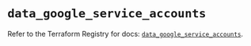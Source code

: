 # `data_google_service_accounts`

Refer to the Terraform Registry for docs: [`data_google_service_accounts`](https://registry.terraform.io/providers/hashicorp/google/6.35.0/docs/data-sources/service_accounts).
